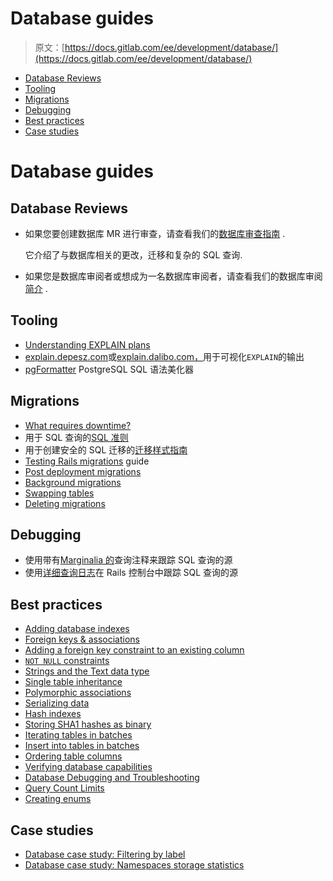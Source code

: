 # Database guides

> 原文：[https://docs.gitlab.com/ee/development/database/](https://docs.gitlab.com/ee/development/database/)

*   [Database Reviews](#database-reviews)
*   [Tooling](#tooling)
*   [Migrations](#migrations)
*   [Debugging](#debugging)
*   [Best practices](#best-practices)
*   [Case studies](#case-studies)

# Database guides[](#database-guides "Permalink")

## Database Reviews[](#database-reviews "Permalink")

*   如果您要创建数据库 MR 进行审查，请查看我们的[数据库审查指南](../database_review.html) .

    它介绍了与数据库相关的更改，迁移和复杂的 SQL 查询.

*   如果您是数据库审阅者或想成为一名数据库审阅者，请查看我们的数据库审阅[简介](database_reviewer_guidelines.html) .

## Tooling[](#tooling "Permalink")

*   [Understanding EXPLAIN plans](../understanding_explain_plans.html)
*   [explain.depesz.com](https://explain.depesz.com/)或[explain.dalibo.com，](https://explain.dalibo.com/)用于可视化`EXPLAIN`的输出
*   [pgFormatter](http://sqlformat.darold.net/) PostgreSQL SQL 语法美化器

## Migrations[](#migrations "Permalink")

*   [What requires downtime?](../what_requires_downtime.html)
*   用于 SQL 查询的[SQL 准则](../sql.html)
*   用于创建安全的 SQL 迁移的[迁移样式指南](../migration_style_guide.html)
*   [Testing Rails migrations](../testing_guide/testing_migrations_guide.html) guide
*   [Post deployment migrations](../post_deployment_migrations.html)
*   [Background migrations](../background_migrations.html)
*   [Swapping tables](../swapping_tables.html)
*   [Deleting migrations](../deleting_migrations.html)

## Debugging[](#debugging "Permalink")

*   使用带有[Marginalia 的](../database_query_comments.html)查询注释来跟踪 SQL 查询的源
*   使用[详细查询日志](https://guides.rubyonrails.org/debugging_rails_applications.html#verbose-query-logs)在 Rails 控制台中跟踪 SQL 查询的源

## Best practices[](#best-practices "Permalink")

*   [Adding database indexes](../adding_database_indexes.html)
*   [Foreign keys & associations](../foreign_keys.html)
*   [Adding a foreign key constraint to an existing column](add_foreign_key_to_existing_column.html)
*   [`NOT NULL` constraints](not_null_constraints.html)
*   [Strings and the Text data type](strings_and_the_text_data_type.html)
*   [Single table inheritance](../single_table_inheritance.html)
*   [Polymorphic associations](../polymorphic_associations.html)
*   [Serializing data](../serializing_data.html)
*   [Hash indexes](../hash_indexes.html)
*   [Storing SHA1 hashes as binary](../sha1_as_binary.html)
*   [Iterating tables in batches](../iterating_tables_in_batches.html)
*   [Insert into tables in batches](../insert_into_tables_in_batches.html)
*   [Ordering table columns](../ordering_table_columns.html)
*   [Verifying database capabilities](../verifying_database_capabilities.html)
*   [Database Debugging and Troubleshooting](../database_debugging.html)
*   [Query Count Limits](../query_count_limits.html)
*   [Creating enums](../creating_enums.html)

## Case studies[](#case-studies "Permalink")

*   [Database case study: Filtering by label](../filtering_by_label.html)
*   [Database case study: Namespaces storage statistics](../namespaces_storage_statistics.html)